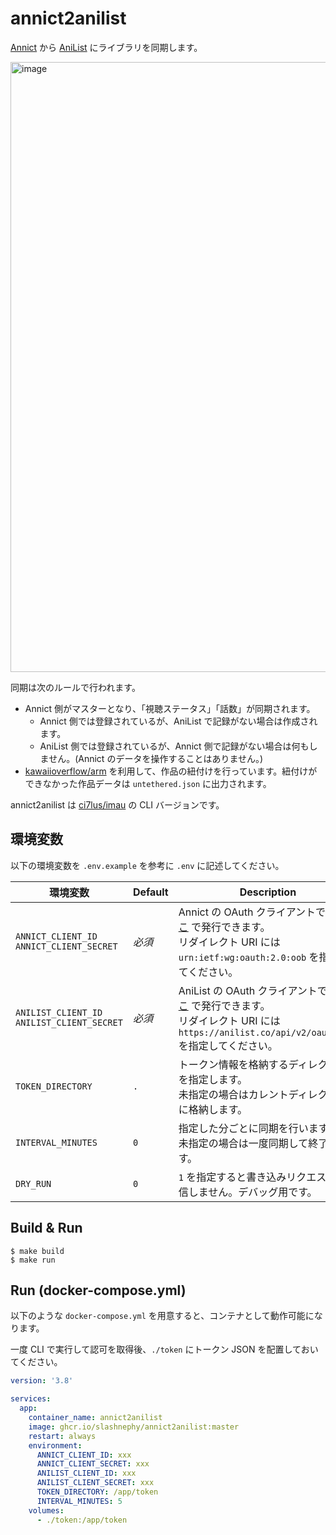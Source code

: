 # annict2anilist

[Annict](https://annict.com) から [AniList](https://anilist.co) にライブラリを同期します。

<img width="976" alt="image" src="https://user-images.githubusercontent.com/7302150/195117351-e58a0831-2fae-44fa-8e0d-42e1567d46bd.png">

同期は次のルールで行われます。

- Annict 側がマスターとなり、「視聴ステータス」「話数」が同期されます。
  - Annict 側では登録されているが、AniList で記録がない場合は作成されます。
  - AniList 側では登録されているが、Annict 側で記録がない場合は何もしません。(Annict のデータを操作することはありません。)
- [kawaiioverflow/arm](https://github.com/kawaiioverflow/arm) を利用して、作品の紐付けを行っています。紐付けができなかった作品データは `untethered.json` に出力されます。

annict2anilist は [ci7lus/imau](https://github.com/ci7lus/imau) の CLI バージョンです。

## 環境変数

以下の環境変数を `.env.example` を参考に `.env` に記述してください。

| 環境変数                                            | Default | Description                                                                                                                                      |
|-------------------------------------------------|---------|--------------------------------------------------------------------------------------------------------------------------------------------------|
| `ANNICT_CLIENT_ID`<br/>`ANNICT_CLIENT_SECRET`   | *必須*    | Annict の OAuth クライアントです。[ここ](https://annict.com/oauth/applications) で発行できます。<br/>リダイレクト URI には `urn:ietf:wg:oauth:2.0:oob` を指定してください。            |
| `ANILIST_CLIENT_ID`<br/>`ANILIST_CLIENT_SECRET` | *必須*    | AniList の OAuth クライアントです。[ここ](https://anilist.co/settings/developer) で発行できます。<br/>リダイレクト URI には `https://anilist.co/api/v2/oauth/pin` を指定してください。 |
| `TOKEN_DIRECTORY`                               | `.`     | トークン情報を格納するディレクトリを指定します。<br/>未指定の場合はカレントディレクトリに格納します。                                                                                            |
| `INTERVAL_MINUTES`                              | `0`     | 指定した分ごとに同期を行います。<br/>未指定の場合は一度同期して終了します。                                                                                                         |
| `DRY_RUN`                                       | `0`     | `1` を指定すると書き込みリクエストを送信しません。デバッグ用です。                                                                                                              |

## Build & Run

```console
$ make build
$ make run
```

## Run (docker-compose.yml)

以下のような `docker-compose.yml` を用意すると、コンテナとして動作可能になります。

一度 CLI で実行して認可を取得後、`./token` にトークン JSON を配置しておいてください。

```yml
version: '3.8'

services:
  app:
    container_name: annict2anilist
    image: ghcr.io/slashnephy/annict2anilist:master
    restart: always
    environment:
      ANNICT_CLIENT_ID: xxx
      ANNICT_CLIENT_SECRET: xxx
      ANILIST_CLIENT_ID: xxx
      ANILIST_CLIENT_SECRET: xxx
      TOKEN_DIRECTORY: /app/token
      INTERVAL_MINUTES: 5
    volumes:
      - ./token:/app/token
```
